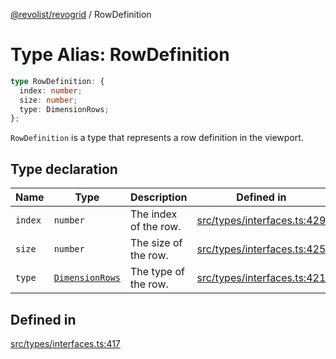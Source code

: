 [@revolist/revogrid](README.md) / RowDefinition

# Type Alias: RowDefinition

```ts
type RowDefinition: {
  index: number;
  size: number;
  type: DimensionRows;
};
```

`RowDefinition` is a type that represents a row definition in the
viewport.

## Type declaration

| Name | Type | Description | Defined in |
| ------ | ------ | ------ | ------ |
| `index` | `number` | The index of the row. | [src/types/interfaces.ts:429](https://github.com/revolist/revogrid/blob/a348821be3a2642110f5dc893d4bd9cba16c5101/src/types/interfaces.ts#L429) |
| `size` | `number` | The size of the row. | [src/types/interfaces.ts:425](https://github.com/revolist/revogrid/blob/a348821be3a2642110f5dc893d4bd9cba16c5101/src/types/interfaces.ts#L425) |
| `type` | [`DimensionRows`](TypeAlias.DimensionRows.md) | The type of the row. | [src/types/interfaces.ts:421](https://github.com/revolist/revogrid/blob/a348821be3a2642110f5dc893d4bd9cba16c5101/src/types/interfaces.ts#L421) |

## Defined in

[src/types/interfaces.ts:417](https://github.com/revolist/revogrid/blob/a348821be3a2642110f5dc893d4bd9cba16c5101/src/types/interfaces.ts#L417)
